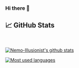 ### Hi there 👋

<!--
**Nemo-Illusionist/Nemo-Illusionist** is a ✨ _special_ ✨ repository because its `README.md` (this file) appears on your GitHub profile.

Here are some ideas to get you started:

- 🔭 I’m currently working on ...
- 🌱 I’m currently learning ...
- 👯 I’m looking to collaborate on ...
- 🤔 I’m looking for help with ...
- 💬 Ask me about ...
- 📫 How to reach me: ...
- 😄 Pronouns: ...
- ⚡ Fun fact: ...
-->

## &#x1f4c8; GitHub Stats

<br>

[![Nemo-Illusionist's github stats](https://github-readme-stats.vercel.app/api?username=Nemo-Illusionist&count_private=true&show_icons=true&bg_color=30,e96443,904e95&title_color=fff&text_color=fff&icon_color=fff)]()

[![Most used languages](https://github-readme-stats.vercel.app/api/top-langs/?username=Nemo-Illusionist&langs_count=8&layout=compact&bg_color=30,e96443,904e95&title_color=fff&text_color=fff&icon_color=fff)]()

<br>
